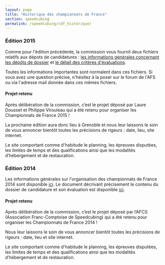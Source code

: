 ```yaml
---
layout: page
title: "Historique des championnats de France"
section: speedcubing
permalink: /speedcubing/cdf_historique/
---
```


### Édition 2015

Comme pour l'édition précédente, la commission vous fournit deux fichiers relatifs aux dépots de candidatures : [les informations générales concernant les dépôts de dossier]({{site.baseurl}}/uploads/details_depot_dossier_cdf_2015.pdf) et [le détail des critères d'évaluations]({{site.baseurl}}/uploads/details_evaluation_cdf_2015.pdf).

Toutes les informations importantes sont normalent dans ces fichiers. Si vous avez une question précise, n'hésitez à la poser sur le forum de l'AFS ou via l'adresse mail donnée dans ces mêmes fichiers.

#### Projet retenu
Après délibération de la commission, c’est le projet déposé par Laure Dousset et Philippe Virouleau qui a été retenu pour organiser les Championnats de France 2015 !

La prochaine édition aura donc lieu à Grenoble et nous leur laissons le soin de vous annoncer bientôt toutes les précisions de rigeurs : date, lieu, site internet.

Le site comportant comme d'habitude le planning, les épreuves disputées, les limites de temps et des qualifications ainsi que les modalités d’hébergement et de restauration.



### Édition 2014

Les informations générales sur l'organisation des championnats de France 2014 sont disponible [ici]({{site.baseurl}}/uploads/details_evaluation_cdf_2014.pdf).
Le document décrivant précisement le contenu du dossier de candidature et son évaluation est disponible [ici]({{site.baseurl}}/uploads/details_evaluation_cdf_2014.pdf).

#### Projet retenu

Après délibération de la commission, c’est le projet déposé par l’AFCS (Association Franc-Comptoise de Speedcubing) qui a été retenu pour organiser les Championnats de France 2014 !

Nous leur laissons le soin de vous annoncer bientôt toutes les précisions de rigeurs : date, lieu et site internet.

Le site comportant comme d'habitude le planning, les épreuves disputées, les limites de temps et des qualifications ainsi que les modalités d’hébergement et de restauration.




